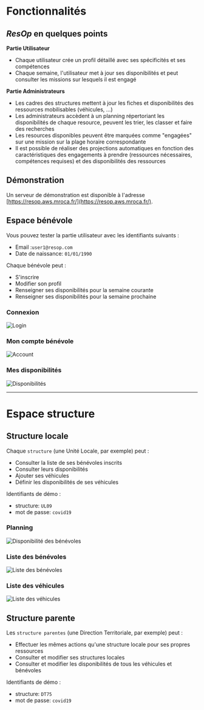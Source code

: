 # Fonctionnalités

## *ResOp* en quelques points

**Partie Utilisateur**

- Chaque utilisateur crée un profil détaillé avec ses spécificités et ses compétences
- Chaque semaine, l'utilisateur met à jour ses disponibilités et peut consulter les missions sur lesquels il est engagé

**Partie Administrateurs**

- Les cadres des structures mettent à jour les fiches et disponibilités des ressources mobilisables (véhicules, ...)
- Les administrateurs accèdent à un planning répertoriant les disponibilités de chaque resource, peuvent les trier, les classer et faire des recherches
- Les resources disponibles peuvent être marquées comme "engagées" sur une mission sur la plage horaire correspondante
- Il est possible de réaliser des projections automatiques en fonction des caractéristiques des engagements à prendre
  (ressources nécessaires, compétences requises) et des disponibilités des ressources

## Démonstration

Un serveur de démonstration est disponible à l'adresse [https://resop.aws.mroca.fr/](https://resop.aws.mroca.fr/).

## Espace bénévole

Vous pouvez tester la partie utilisateur avec les identifiants suivants :

* Email :`user1@resop.com`
* Date de naissance: `01/01/1990`

Chaque bénévole peut :

- S'inscrire
- Modifier son profil
- Renseigner ses disponibilités pour la semaine courante
- Renseigner ses disponibilités pour la semaine prochaine

### Connexion

![Login](https://raw.githubusercontent.com/crf-devs/resop/master/docs/img/login.png)

### Mon compte bénévole

![Account](https://raw.githubusercontent.com/crf-devs/resop/master/docs/img/edit-account.png)

### Mes disponibilités

![Disponibilités](https://raw.githubusercontent.com/crf-devs/resop/master/docs/img/define-availability.png)

----

# Espace structure

## Structure locale

Chaque `structure` (une Unité Locale, par exemple) peut :

- Consulter la liste de ses bénévoles inscrits
- Consulter leurs disponibilités
- Ajouter ses véhicules
- Définir les disponibilités de ses véhicules

Identifiants de démo :

* structure: `UL09`
* mot de passe: `covid19`

### Planning

![Disponibilité des bénévoles](https://raw.githubusercontent.com/crf-devs/resop/master/docs/img/planning.png)

### Liste des bénévoles

![Liste des bénévoles](https://raw.githubusercontent.com/crf-devs/resop/master/docs/img/users-list.png)

### Liste des véhicules

![Liste des véhicules](https://raw.githubusercontent.com/crf-devs/resop/master/docs/img/assets-list.png)


## Structure parente

Les `structure parentes` (une Direction Territoriale, par exemple) peut :

- Effectuer les mêmes actions qu'une structure locale pour ses propres ressources
- Consulter et modifier ses structures locales
- Consulter et modifier les disponibilités de tous les véhicules et bénévoles

Identifiants de démo :

* structure: `DT75`
* mot de passe: `covid19`
